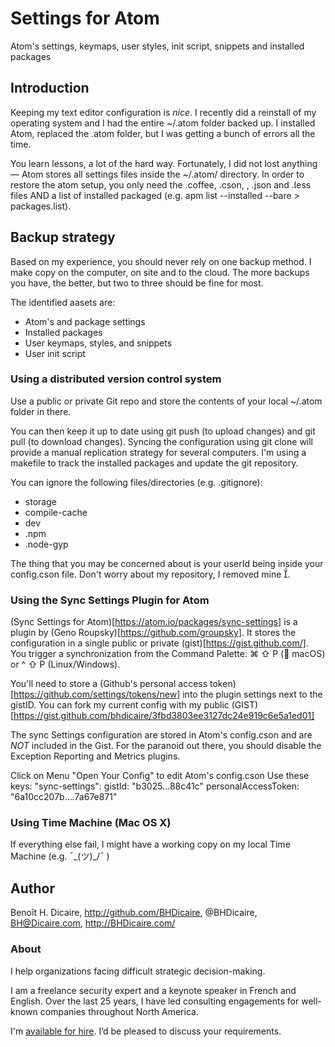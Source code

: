 # Settings for Atom
Atom's settings, keymaps, user styles, init script, snippets and installed packages

## Introduction

Keeping my text editor configuration is *nice*. I recently did a reinstall of my operating system and I had the entire ~/.atom folder backed up. I installed Atom, replaced the .atom folder, but I was getting a bunch of errors all the time.

You learn lessons, a lot of the hard way. Fortunately, I did not lost anything — Atom stores all settings files inside the ~/.atom/ directory. In order to restore the atom setup, you only need the .coffee, .cson, , .json and .less files AND a list of installed packaged (e.g. apm list --installed --bare > packages.list).

## Backup strategy

Based on my experience, you should never rely on one backup method. I make copy on the computer, on site and to the cloud. The more backups you have, the better, but two to three should be fine for most.

The identified aasets are:
* Atom's and package settings
* Installed packages
* User keymaps, styles, and snippets
* User init script

### Using a distributed version control system

Use a public or private Git repo and store the contents of your local ~/.atom folder in there.

You can then keep it up to date using git push (to upload changes) and git pull (to download changes). Syncing the configuration using git clone will provide a manual replication strategy for several computers. I'm using a makefile to track the installed packages and update the git repository.

You can ignore the following files/directories (e.g. .gitignore):
* storage
* compile-cache
* dev
* .npm
* .node-gyp

The thing that you may be concerned about is your userId being inside your config.cson file. Don't worry about my repository, I removed mine &#57358;.

### Using the Sync Settings Plugin for Atom

(Sync Settings for Atom)[https://atom.io/packages/sync-settings] is a plugin by (Geno Roupsky)[https://github.com/groupsky]. It stores the configuration in a single public or private (gist)[https://gist.github.com/]. You trigger a synchronization from the Command Palette: ⌘ ⇧ P ( macOS) or ^ ⇧ P (Linux/Windows).

You'll need to store a (Github's personal access token)[https://github.com/settings/tokens/new] into the plugin settings next to the gistID. You can fork my current config with my public (GIST)[https://gist.github.com/bhdicaire/3fbd3803ee3127dc24e919c6e5a1ed01]

The sync Settings configuration are stored in Atom's config.cson and are *NOT* included in the Gist. For the paranoid out there, you should disable the Exception Reporting and Metrics plugins.

Click on Menu "Open Your Config" to edit Atom's config.cson
Use these keys:
  "sync-settings":
    gistId: "b3025...88c41c"
    personalAccessToken: "6a10cc207b....7a67e871"

### Using Time Machine (Mac OS X)

If everything else fail, I might have a working copy on my local Time Machine (e.g. ¯\_(ツ)_/¯ )

## Author

Benoît H. Dicaire, http://github.com/BHDicaire, @BHDicaire, BH@Dicaire.com, http://BHDicaire.com/

### About

I help organizations facing difficult strategic decision-making.

I am a freelance security expert and a keynote speaker in French and English. Over the last 25 years, I have led consulting engagements for well-known companies throughout North America.

I'm [available for hire](http://dicaire.com/).  I’d be pleased to discuss your requirements.
